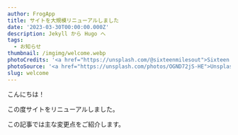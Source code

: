 ```yaml
---
author: FrogApp
title: サイトを大規模リニューアルしました
date: '2023-03-30T00:00:00.000Z'
description: Jekyll から Hugo へ
tags:
  - お知らせ
thumbnail: /imgimg/welcome.webp
photoCredits: '<a href="https://unsplash.com/@sixteenmilesout">Sixteen Miles Out</a>'
photoSource: '<a href="https://unsplash.com/photos/OGND72jS-HE">Unsplash</a>'
slug: welcome
---
```


こんにちは！

この度サイトをリニューアルしました。

この記事では主な変更点をご紹介します。
